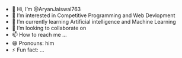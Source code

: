 - 👋 Hi, I’m @AryanJaiswal763
- 👀 I’m interested in Competitive Programming and Web Devlopment
- 🌱 I’m currently learning Artificial intelligence and Machine Learning
- 💞️ I’m looking to collaborate on 
- 📫 How to reach me ...
- 😄 Pronouns: him
- ⚡ Fun fact: ...

<!---
AryanJaiswal763/AryanJaiswal763 is a ✨ special ✨ repository because its `README.md` (this file) appears on your GitHub profile.
You can click the Preview link to take a look at your changes.
--->

